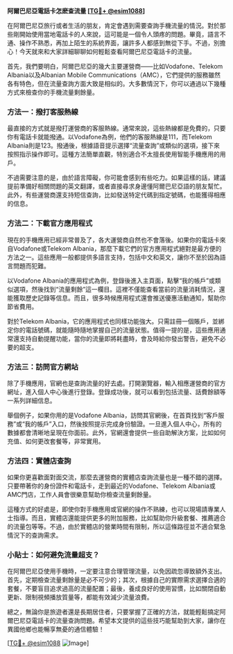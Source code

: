 **阿爾巴尼亞電話卡怎麽查流量 [[TG💪+ @esim1088](https://t.me/s/esim1088)]**

在阿爾巴尼亞旅行或者生活的朋友，肯定會遇到需要查詢手機流量的情況。對於那些剛開始使用當地電話卡的人來說，這可能是一個令人頭疼的問題。畢竟，語言不通、操作不熟悉，再加上陌生的系統界面，讓許多人都感到無從下手。不過，別擔心！今天就來和大家詳細聊聊如何輕鬆查看阿爾巴尼亞電話卡的流量。

首先，我們要明白，阿爾巴尼亞的幾大主要運營商——比如Vodafone、Telekom Albania以及Albanian Mobile Communications（AMC），它們提供的服務雖然各有特色，但在流量查詢方面大致是相似的。大多數情況下，你可以通過以下幾種方式來檢查你的手機流量剩餘量。

### 方法一：撥打客服熱線

最直接的方式就是撥打運營商的客服熱線。通常來說，這些熱線都是免費的，只要你有電話卡就能撥通。以Vodafone為例，他們的客服熱線是111，而Telekom Albania則是123。撥通後，根據語音提示選擇“流量查詢”或類似的選項，接下來按照指示操作即可。這種方法簡單直觀，特別適合不太擅長使用智能手機應用的用戶。

不過需要注意的是，由於語言障礙，你可能會感到有些吃力。如果這樣的話，建議提前準備好相關問題的英文翻譯，或者直接尋求身邊懂阿爾巴尼亞語的朋友幫忙。此外，有些運營商還支持短信查詢，比如發送特定代碼到指定號碼，也能獲得相應的信息。

### 方法二：下載官方應用程式

現在的手機應用已經非常普及了，各大運營商自然也不會落後。如果你的電話卡來自Vodafone或Telekom Albania，那麼下載它們的官方應用程式絕對是最方便的方法之一。這些應用一般都提供多語言支持，包括中文和英文，讓你不至於因為語言問題而犯難。

以Vodafone Albania的應用程式為例，登錄後進入主頁面，點擊“我的帳戶”或類似選項，然後找到“流量剩餘”這一欄目。這裡不僅能查看當前的流量消耗情況，還能獲取歷史記錄等信息。而且，很多時候應用程式還會推送優惠活動通知，幫助你節省費用。

對於Telekom Albania，它的應用程式也同樣功能強大。只需註冊一個賬戶，並綁定你的電話號碼，就能隨時隨地掌握自己的流量狀態。值得一提的是，這些應用通常還支持自動提醒功能，當你的流量即將耗盡時，會及時給你發出警告，避免不必要的超支。

### 方法三：訪問官方網站

除了手機應用，官網也是查詢流量的好去處。打開瀏覽器，輸入相應運營商的官方網址，進入個人中心後進行登錄。登錄成功後，就可以看到包括流量、話費餘額等一系列詳細信息。

舉個例子，如果你用的是Vodafone Albania，訪問其官網後，在首頁找到“客戶服務”或“我的帳戶”入口，然後按照提示完成身份驗證。一旦進入個人中心，所有的數據都會清晰地呈現在你面前。此外，官網還會提供一些自助解決方案，比如如何充值、如何更改套餐等，非常實用。

### 方法四：實體店查詢

如果你更喜歡面對面交流，那麼去運營商的實體店查詢流量也是一種不錯的選擇。只要帶著你的身份證件和電話卡，走到最近的Vodafone、Telekom Albania或AMC門店，工作人員會很樂意幫助你檢查流量剩餘量。

這種方式的好處是，即使你對手機應用或官網的操作不熟練，也可以現場請專業人士指導。而且，實體店還能提供更多的附加服務，比如幫助你升級套餐、推薦適合的流量包等等。不過，由於實體店的營業時間有限制，所以這條路徑並不適合緊急情況下的查詢需求。

### 小貼士：如何避免流量超支？

在阿爾巴尼亞使用手機時，一定要注意合理管理流量，以免因疏忽導致額外支出。首先，定期檢查流量剩餘量是必不可少的；其次，根據自己的實際需求選擇合適的套餐，不要盲目追求過高的流量配置；最後，養成良好的使用習慣，比如關閉自動更新、限制視頻播放質量等，都能有效減少流量浪費。

總之，無論你是旅遊者還是長期居住者，只要掌握了正確的方法，就能輕鬆搞定阿爾巴尼亞電話卡的流量查詢問題。希望本文提供的這些技巧能幫助到大家，讓你在異國他鄉也能暢享無憂的通信體驗！

[[TG💪+ @esim1088](https://t.me/s/esim1088) ![Image](https://i.postimg.cc/4NQfJmqS/Snipaste-2025-05-13-00-14-12.png)]